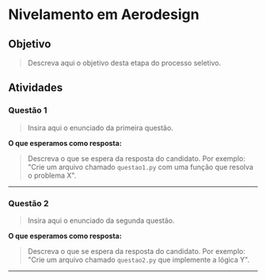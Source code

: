 # Nivelamento em Aerodesign

## Objetivo

> Descreva aqui o objetivo desta etapa do processo seletivo.

## Atividades

### Questão 1

> Insira aqui o enunciado da primeira questão.

**O que esperamos como resposta:**

> Descreva o que se espera da resposta do candidato. Por exemplo: "Crie um arquivo chamado `questao1.py` com uma função que resolva o problema X".

---

### Questão 2

> Insira aqui o enunciado da segunda questão.

**O que esperamos como resposta:**

> Descreva o que se espera da resposta do candidato. Por exemplo: "Crie um arquivo chamado `questao2.py` que implemente a lógica Y".

---
